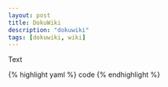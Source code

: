 ```yaml
---
layout: post
title: DokuWiki
description: "dokuwiki"
tags: [dokuwiki, wiki]
---
```


Text

{% highlight yaml %}
code
{% endhighlight %}
